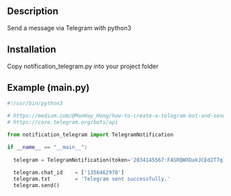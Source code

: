 Description
-
Send a message via Telegram with python3

Installation
-

Copy notification_telegram.py into your project folder

Example (main.py)
-
```python
#!/usr/bin/python3

# https://medium.com/@ManHay_Hong/how-to-create-a-telegram-bot-and-send-messages-with-python-4cf314d9fa3e
# https://core.telegram.org/bots/api

from notification_telegram import TelegramNotification

if __name__ == "__main__":
  
  telegram = TelegramNotification(token='2834145567:FASRQWXDakJCEd2T7q1kLU2Zm3j4fDSaJ0A')
  
  telegram.chat_id    = ['1356462978']
  telegram.txt        = 'Telegram sent successfully.'
  telegram.send()
